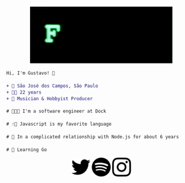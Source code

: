 <p align="center">
    <img height="150" src="https://github.com/un-versed/un-versed/blob/main/NvI.gif?raw=true"/>
</p>

```diff
Hi, I'm Gustavo! 👋

+ 📍 São José dos Campos, São Paulo
+ 🖖🏻 22 years
+ 🎼 Musician & Hobbyist Producer

# 👨🏻‍💻 I'm a software engineer at Dock

# ☝🏻 Javascript is my favorite language

# 💖 In a complicated relationship with Node.js for about 6 years

# 🤔 Learning Go
```
<p align="center">
  <img height="50" src="./twitter.svg" href="https://twitter.com/_unvrsd">
  <img height="50" src="./spotify.svg" href="https://spoti.fi/3iqXYbO">
  <img height="50" src="./instagram.svg" href="https://www.instagram.com/unver.sed/">
</p>
